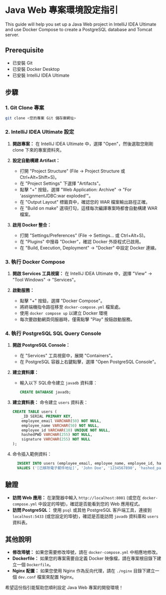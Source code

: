 # Java Web 專案環境設定指引

This guide will help you set up a Java Web project in IntelliJ IDEA Ultimate and use Docker Compose to create a PostgreSQL database and Tomcat server.

## Prerequisite

* 已安裝 Git
* 已安裝 Docker Desktop
* 已安裝 IntelliJ IDEA Ultimate

## 步驟

### 1. Git Clone 專案

```bash
git clone <您的專案 Git 儲存庫網址>
```

### 2. IntelliJ IDEA Ultimate 設定

1. **開啟專案：** 在 IntelliJ IDEA Ultimate 中，選擇 "Open"，然後選取您剛剛 clone 下來的專案資料夾。

2. **設定自動構建 Artifact：**
    - 打開 "Project Structure" (File -> Project Structure 或 Ctrl+Alt+Shift+S)。
    - 在 "Project Settings" 下選擇 "Artifacts"。
    - 點擊 "+" 按鈕，選擇 "Web Application: Archive" -> "For 'assignmentJDBC:war exploded'"。
    - 在 "Output Layout" 標籤頁中，確認您的 WAR 檔案輸出路徑正確。
    - 在 "Build on make" 選項打勾，這樣每次編譯專案時都會自動構建 WAR 檔案。

3. **啟用 Docker 整合：**
    - 打開 "Settings/Preferences" (File -> Settings... 或 Ctrl+Alt+S)。
    - 在 "Plugins" 中搜尋 "Docker"，確認 Docker 外掛程式已啟用。
    - 在 "Build, Execution, Deployment" -> "Docker" 中設定 Docker 連線。

### 3. 執行 Docker Compose

1. **開啟 Services 工具視窗：** 在 IntelliJ IDEA Ultimate 中，選擇 "View" -> "Tool Windows" -> "Services"。

2. **啟動服務：**
    - 點擊 "+" 按鈕，選擇 "Docker Compose"。
    - 將終端機指令路徑移至 `docker-compose.yml` 檔案處。
    - 使用 `docker compose up` 以建立 Docker 環境
    - 每次要啟動網頁伺服器時，僅需點擊 "Play" 按鈕啟動服務。

### 4. 執行 PostgreSQL SQL Query Console

1. **開啟 PostgreSQL Console：**
    - 在 "Services" 工具視窗中，展開 "Containers"。
    - 在 PostgreSQL 容器上右鍵點擊，選擇 "Open PostgreSQL Console"。

2. **建立資料庫：**
    - 輸入以下 SQL命令建立 `javadb` 資料庫：
      ```sql
      CREATE DATABASE javadb;
      ```

3. **建立資料表：** 命令建立 `users` 資料表：
     ```sql
     CREATE TABLE users (
         _ID SERIAL PRIMARY KEY,
         employee_email VARCHAR(50) NOT NULL,
         employee_name VARCHAR(50) NOT NULL,
         employee_id VARCHAR(10) UNIQUE NOT NULL,
         hashedPWD VARCHAR(255) NOT NULL,
         signature VARCHAR(255) NOT NULL
     ); 
     ```
   
4. 命令插入範例資料：
    ```sql
      INSERT INTO users (employee_email, employee_name, employee_id, hashedPWD, signature)
      VALUES ('[已移除電子郵件地址]', 'John Doe', '1234567890', 'hashed_password_here', 'signature_here');
      ```

## 驗證

- **訪問 Web 應用：** 在瀏覽器中輸入 `http://localhost:8081` (或您在 `docker-compose.yml` 中設定的埠號)，確認是否能看到您的 Web 應用程式。
- **訪問 PostgreSQL：** 使用 `psql` 或其他 PostgreSQL 客戶端工具，連接到 `localhost:5433` (或您設定的埠號)，確認是否能訪問 `javadb` 資料庫和 `users` 資料表。

## 其他說明

- **修改埠號：** 如果您需要修改埠號，請在 `docker-compose.yml` 中相應地修改。
- **Dockerfile：** 如果您的專案需要自定義 Docker 映像檔，請在專案根目錄下建立一個 `Dockerfile`。
- **Nginx 配置：** 如果您使用 Nginx 作為反向代理，請在 `./nginx` 目錄下建立一個 `dev.conf` 檔案來配置 Nginx。

希望這份指引能幫助您順利設定 Java Web 專案的開發環境！

